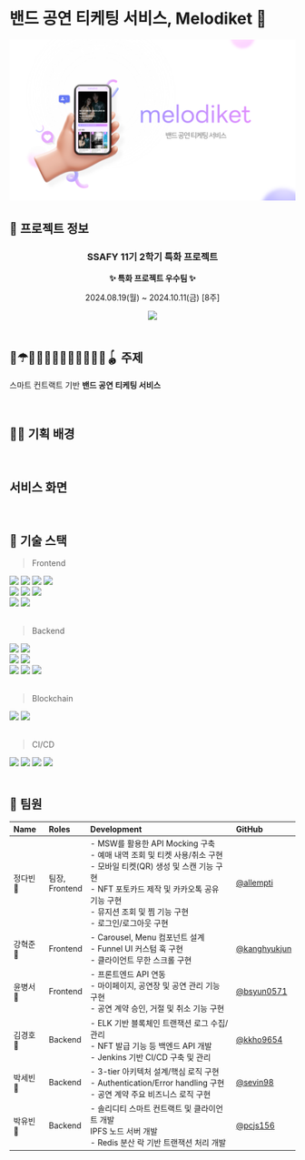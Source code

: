# 밴드 공연 티케팅 서비스, Melodiket 🎵

![image.png](assets/melodiket.png)

## 📅 프로젝트 정보

<div align=center>

### SSAFY 11기 2학기 특화 프로젝트

**✨ 특화 프로젝트 우수팀 ✨**

2024.08.19(월) ~ 2024.10.11(금) [8주]

<a href="https://www.youtube.com/watch?v=h0mi9xzEnPc">
  <img src="https://img.youtube.com/vi/h0mi9xzEnPc/3.jpg" width="250px" />
</a>

</div>
</br>

## 🍇☂💜🎶🎵🤩👾🎆🎉✨🎀🔮🪀 주제

스마트 컨트랙트 기반 **밴드 공연 티케팅 서비스**

</br>

## 👨‍🎤 기획 배경

</br>

## 서비스 화면

</br>

## 🔎 기술 스택

> Frontend

<div>
  <img src="https://img.shields.io/badge/React-61DAFB?style=flat&logo=React&logoColor=white"/>
    <img src="https://img.shields.io/badge/Next.js-000000?style=flat&logo=Next.js&logoColor=white"/>
  <img src="https://img.shields.io/badge/PWA-5A0FC8?style=flat&logo=PWA&logoColor=white"/>
  <img src="https://img.shields.io/badge/TypeScript-3178C6?style=flat&logo=typescript&logoColor=white"/>
</div>
<div>
  <img src="https://img.shields.io/badge/Zustand-3578E5?style=flat&logo=Zustand&logoColor=white"/>
  <img src="https://img.shields.io/badge/React Query-FF4154?style=flat&logo=ReactQuery&logoColor=white"/>
  <img src="https://img.shields.io/badge/Firebase-DD2C00?style=flat&logo=Firebase&logoColor=white"/>
</div>
<div>
  <img src="https://img.shields.io/badge/Tailwind CSS-06B6D4?style=flat&logo=tailwindcss&logoColor=white"/>
  <img src="https://img.shields.io/badge/Storybook-FF4785?style=flat&logo=storybook&logoColor=white"/>
</div>
</br>

> Backend

<div>
  <img src="https://img.shields.io/badge/Spring Boot 3-6DB33F?style=flat&logo=springboot&logoColor=white"/>
  <img src="https://img.shields.io/badge/Spring Security-6DB33F?style=flat&logo=springsecurity&logoColor=white"/>
</div>
<div>
  <img src="https://img.shields.io/badge/Node.js-5FA04E?style=flat&logo=node.js&logoColor=white"/>
  <img src="https://img.shields.io/badge/IPFS-65C2CB?style=flat&logo=IPFS&logoColor=white"/>
</div>
<div>
  <img src="https://img.shields.io/badge/JPA-59666C?style=flat&logo=hibernate&logoColor=white"/>
  <img src="https://img.shields.io/badge/MySQL-4479A1?style=flat&logo=mysql&logoColor=white"/>
  <img src="https://img.shields.io/badge/MongoDB-47A248?style=flat&logo=mongodb&logoColor=white"/>
</div>
</br>

> Blockchain

<div>
  <img src="https://img.shields.io/badge/Solidity-2C4F7C?style=flat&logo=Solidity&logoColor=white"/>
  <img src="https://img.shields.io/badge/Web3j-3C3C3D?style=flat&logo=ethereum&logoColor=white"/>
</div>
</br>

> CI/CD

<div>
  <img src="https://img.shields.io/badge/Amazon EC2-FF9900?style=flat&logo=amazonec2&logoColor=white"/>
  <img src="https://img.shields.io/badge/Docker-2496ED?style=flat&logo=docker&logoColor=white"/>
  <img src="https://img.shields.io/badge/Jenkins-D24939?style=flat&logo=jenkins&logoColor=white"/>
  <img src="https://img.shields.io/badge/nginx-009639?style=flat&logo=nginx&logoColor=white"/>
</div>
</br>

## 🥝 팀원

| Name      | Roles              | Development                                                                                                                                                                                                                              | GitHub                                         |
| :-------- | :----------------- | :--------------------------------------------------------------------------------------------------------------------------------------------------------------------------------------------------------------------------------------- | :--------------------------------------------- |
| 정다빈 👑 | 팀장,</br>Frontend | - MSW를 활용한 API Mocking 구축</br>- 예매 내역 조회 및 티켓 사용/취소 구현</br>- 모바일 티켓(QR) 생성 및 스캔 기능 구현</br>- NFT 포토카드 제작 및 카카오톡 공유 기능 구현</br>- 뮤지션 조회 및 찜 기능 구현</br>- 로그인/로그아웃 구현 | [@allempti](https://github.com/allkong)        |
| 강혁준 🥁 | Frontend           | - Carousel, Menu 컴포넌트 설계</br>- Funnel UI 커스텀 훅 구현</br>- 클라이언트 무한 스크롤 구현                                                                                                                                          | [@kanghyukjun](https://github.com/kanghyukjun) |
| 윤병서 🎤 | Frontend           | - 프론트엔드 API 연동</br>- 마이페이지, 공연장 및 공연 관리 기능 구현</br>- 공연 계약 승인, 거절 및 취소 기능 구현                                                                                                                       | [@bsyun0571](https://github.com/bsyun0571)     |
| 김경호 🎹 | Backend            | - ELK 기반 블록체인 트랜잭션 로그 수집/관리</br>- NFT 발급 기능 등 백엔드 API 개발</br>- Jenkins 기반 CI/CD 구축 및 관리                                                                                                                 | [@kkho9654](https://github.com/kkho9654)       |
| 박세빈 🎥 | Backend            | - 3-tier 아키텍처 설계/핵심 로직 구현</br>- Authentication/Error handling 구현</br>- 공연 계약 주요 비즈니스 로직 구현                                                                                                                   | [@sevin98](https://github.com/sevin98)         |
| 박유빈 🎸 | Backend            | - 솔리디티 스마트 컨트랙트 및 클라이언트 개발</br>IPFS 노드 서버 개발</br>- Redis 분산 락 기반 트랜잭션 처리 개발                                                                                                                        | [@pcjs156](https://github.com/pcjs156)         |
